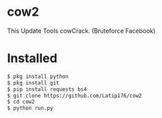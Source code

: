 # cow2
This Update Tools cowCrack. (Bruteforce Facebook)
# Installed
```BASH
$ pkg install python
$ pkg install git
$ pip install requests bs4
$ git clone https://github.com/Latip176/cow2
$ cd cow2
$ python run.py
```
